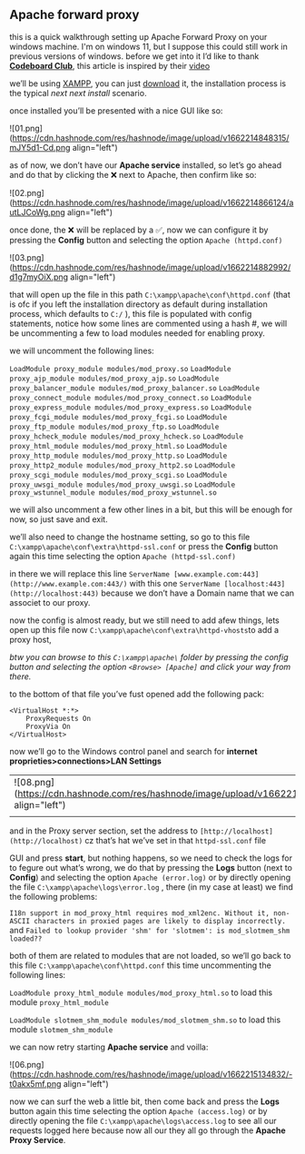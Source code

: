 ## Apache forward proxy

this is a quick walkthrough setting up Apache Forward Proxy on your windows machine. I'm on windows 11, but I suppose this could still work in previous versions of windows.
before we get into it I’d like to thank **[Codeboard Club](https://www.youtube.com/c/CodeboardClub)**, this article is inspired by their [video](https://www.youtube.com/watch?v=eshV2whJrqk&t=348s)

we’ll be using [XAMPP](https://www.apachefriends.org/), you can just [download](https://www.apachefriends.org/) it, the installation process is the typical *next next install* scenario.

once installed you’ll be presented with a nice GUI like so:

![01.png](https://cdn.hashnode.com/res/hashnode/image/upload/v1662214848315/mJY5d1-Cd.png align="left")

as of now, we don’t have our **Apache service** installed, so let’s go ahead and do that by clicking the ❌ next to Apache, then confirm like so:

![02.png](https://cdn.hashnode.com/res/hashnode/image/upload/v1662214866124/autLJCoWg.png align="left")

once done, the ❌ will be replaced by a ✅, now we can configure it by pressing the **Config** button and selecting the option `Apache (httpd.conf)`

![03.png](https://cdn.hashnode.com/res/hashnode/image/upload/v1662214882992/d1g7myOiX.png align="left")

that will open up the file in this path `C:\xampp\apache\conf\httpd.conf` (that is ofc if you left the installation directory as default during installation process, which defaults to `C:/` ), this file is populated with config statements, notice how some lines are commented using a hash #, we will be uncommenting a few to load modules needed for enabling proxy.

we will uncomment the following lines:

`LoadModule proxy_module modules/mod_proxy.so`
`LoadModule proxy_ajp_module modules/mod_proxy_ajp.so`
`LoadModule proxy_balancer_module modules/mod_proxy_balancer.so`
`LoadModule proxy_connect_module modules/mod_proxy_connect.so`
`LoadModule proxy_express_module modules/mod_proxy_express.so`
`LoadModule proxy_fcgi_module modules/mod_proxy_fcgi.so`
`LoadModule proxy_ftp_module modules/mod_proxy_ftp.so`
`LoadModule proxy_hcheck_module modules/mod_proxy_hcheck.so`
`LoadModule proxy_html_module modules/mod_proxy_html.so`
`LoadModule proxy_http_module modules/mod_proxy_http.so`
`LoadModule proxy_http2_module modules/mod_proxy_http2.so`
`LoadModule proxy_scgi_module modules/mod_proxy_scgi.so`
`LoadModule proxy_uwsgi_module modules/mod_proxy_uwsgi.so`
`LoadModule proxy_wstunnel_module modules/mod_proxy_wstunnel.so`

we will also uncomment a few other lines in a bit, but this will be enough for now, so just save and exit.

we’ll also need to change the hostname setting, so go to this file `C:\xampp\apache\conf\extra\httpd-ssl.conf` or press the **Config** button again this time selecting the option `Apache (httpd-ssl.conf)`

in there we will replace this line `ServerName [www.example.com:443](http://www.example.com:443/)` with this one `ServerName [localhost:443](http://localhost:443)` because we don’t have a Domain name that we can associet to our proxy.

now the config is almost ready, but we still need to add afew things, lets open up this file now `C:\xampp\apache\conf\extra\httpd-vhosts`to add a proxy host,

*btw you can browse to this `C:\xampp\apache\` folder by pressing the config button and selecting the option `<Browse> [Apache]` and click your way from there.*

to the bottom of that file you’ve fust opened add the following pack:

```markup
<VirtualHost *:*>
	ProxyRequests On
	ProxyVia On
</VirtualHost>
```
now we’ll go to the Windows control panel and search for **internet proprieties>connections>LAN Settings** 

|   |   |
| ----------- | ----------- |
| ![08.png](https://cdn.hashnode.com/res/hashnode/image/upload/v1662214930672/tZaKV4aAJ.png align="left") | ![07.png](https://cdn.hashnode.com/res/hashnode/image/upload/v1662214941590/CzHZMJGx0.png align="left") |
|  |  |

and in the Proxy server section, set the address to `[http://localhost](http://localhost)` cz that’s hat we’ve set in that `httpd-ssl.conf` file

GUI and press **start**, but nothing happens, so we need to check the logs for to fegure out what’s wrong, we do that by pressing the **Logs** button (next to **Config**) and selecting the option `Apache (error.log)` or by directly opening the file `C:\xampp\apache\logs\error.log` , there (in my case at least) we find the following problems:

`I18n support in mod_proxy_html requires mod_xml2enc. Without it, non-ASCII characters in proxied pages are likely to display incorrectly.` and `Failed to lookup provider 'shm' for 'slotmem': is mod_slotmem_shm loaded??`

both of them are related to modules that are not loaded, so we’ll go back to this file `C:\xampp\apache\conf\httpd.conf` this time uncommenting the following lines:

`LoadModule proxy_html_module modules/mod_proxy_html.so` to load this module `proxy_html_module`

`LoadModule slotmem_shm_module modules/mod_slotmem_shm.so` to load this module `slotmem_shm_module`

we can now retry starting **Apache service** and voilla:

![06.png](https://cdn.hashnode.com/res/hashnode/image/upload/v1662215134832/-t0akx5mf.png align="left")

now we can surf the web a little bit, then come back and press the **Logs** button again this time selecting the option `Apache (access.log)` or by directly opening the file `C:\xampp\apache\logs\access.log` to see all our requests logged here because now all our they all go through the **Apache Proxy Service**.
